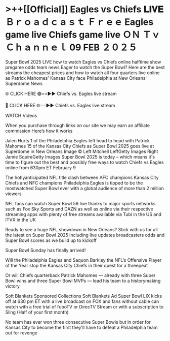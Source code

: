 <h1>>++[[Official]] Eagles vs Chiefs 𝐋𝐈𝐕𝐄 Ｂｒｏａｄｃａｓｔ Ｆｒｅｅ Eagles game live Chiefs game live ＯＮ Ｔｖ Ｃｈａｎｎｅｌ 09 FEB ２０２５</h1>


Super Bowl 2025 LIVE how to watch Eagles vs Chiefs online halftime show pregame odds team news Eager to watch the Super Bowl? Here are the best streams the cheapest prices and how to watch all four quarters live online as Patrick Mahomes' Kansas City face Philadelphia at New Orleans' Superdome News

🌐 CLICK HERE 🟢==►► Chiefs vs. Eagles live stream

🔴 CLICK HERE 🌐==►► Chiefs vs. Eagles live stream

WATCH Videos

When you purchase through links on our site we may earn an affiliate commission Here’s how it works

Jalen Hurts 1 of the Philadelphia Eagles left head to head with Patrick Mahomes 15 of the Kansas City Chiefs as Super Bowl 2025 goes live at Superdome in New Orleans Image © Left Mitchell LeffGetty Images Right Jamie SquireGetty Images Super Bowl 2025 is today – which means it's time to figure out the best and possibly free ways to watch Chiefs vs Eagles online from 630pm ET February 9

The hotlyanticipated NFL title clash between AFC champions Kansas City Chiefs and NFC champions Philadelphia Eagles is tipped to be the mostwatched Super Bowl ever with a global audience of more than 2 million viewers

NFL fans can watch Super Bowl 59 live thanks to major sports networks such as Fox Sky Sports and DAZN as well as online via their respective streaming apps with plenty of free streams available via Tubi in the US and ITVX in the UK

Ready to see a huge NFL showdown in New Orleans? Stick with us for all the latest on Super Bowl 2025 including live updates broadcasters odds and Super Bowl scores as we build up to kickoff

Super Bowl Sunday has finally arrived!

Will the Philadelphia Eagles and Saquon Barkley the NFL’s Offensive Player of the Year stop the Kansas City Chiefs in their quest for a threepeat

Or will Chiefs quarterback Patrick Mahomes — already with three Super Bowl wins and three Super Bowl MVPs — lead his team to a historymaking victory

Soft Blankets Sponsored Collections Soft Blankets Ad Super Bowl LIX kicks off at 630 pm ET with a live broadcast on FOX and fans without cable can watch with a free trial of fuboTV or DirecTV Stream or with a subscription to Sling (Half of your first month)

No team has ever won three consecutive Super Bowls but in order for Kansas City to become the first they’ll have to defeat a Philadelphia team out for revenge
